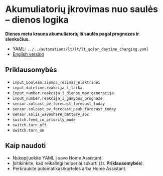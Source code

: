 # Akumuliatorių įkrovimas nuo saulės – dienos logika

**Dienos metu krauna akumuliatorių iš saulės pagal prognozes ir slenksčius.**

- YAML: `../../automations/lt/lt/lt_solar_daytime_charging.yaml`
- [English version](../en/lt_solar_daytime_charging.md)

## Priklausomybės
- `input_boolean.ziemos_rezimas_elektrinei`
- `input_datetime.reakcija_i_laika`
- `input_number.reakcija_i_dienos_max_generacija`
- `input_number.reakcija_i_gamybos_prognoze`
- `sensor.solcast_pv_forecast_forecast_today`
- `sensor.solcast_pv_forecast_peak_forecast_today`
- `sensor.solis_waveshare_battery_soc`
- `switch.feed_in_priority_mode`
- `switch.turn_off`
- `switch.turn_on`

## Kaip naudoti
- Nukopijuokite YAML į savo Home Assistant.
- Įsitikinkite, kad reikalingi helperiai sukurti (žr. **Priklausomybės**).
- Perkraukite automatikas/korteles arba Home Assistant.